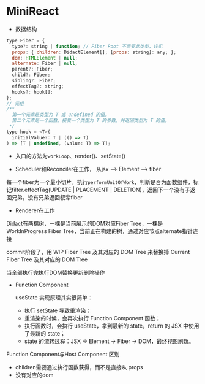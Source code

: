 # MiniReact

- 数据结构

```js
type Fiber = {
  type?: string | function; // Fiber Root 不需要此类型，详见
  props: { children: DidactElement[]; [props: string]: any; };
  dom: HTMLElement | null;
  alternate: Fiber | null;
  parent?: Fiber;
  child?: Fiber;
  sibling?: Fiber;
  effectTag?: string;
  hooks?: hook[];
};
// 元组
/**
  第一个元素是类型为 T 或 undefined 的值。
  第二个元素是一个函数，接受一个类型为 T 的参数，并返回类型为 T 的值。
 */
type hook = <T>(
  initialValue?: T | (() => T)
) => [T | undefined, (value: T) => T];
```

- 入口的方法为`workLoop`、render()、setState()

- Scheduler和Reconciler在工作， 从jsx --> Element --> fiber

每一个fiber为一个最小切片，执行`performUnitOfWork`，判断是否为函数组件，标记filter.effectTag(UPDATE | PLACEMENT | DELETION)，返回下一个没有子返回兄弟，没有兄弟返回叔辈fiber

- Renderer在工作

Didact有两棵树，一棵是当前展示的DOM对应Fiber Tree，一棵是WorkInProgress Fiber Tree，当前正在构建的树，通过对应节点alternate指针连接

commit阶段了，用 WIP Fiber Tree 及其对应的 DOM Tree 来替换掉 Current Fiber Tree 及其对应的 DOM Tree

当全部执行完执行DOM替换更新删除操作

- Function Component

  useState 实现原理其实很简单：

  - 执行 setState 导致重渲染；
  - 重渲染的时候，会再次执行 Function Component 函数；
  - 执行函数时，会执行 useState，拿到最新的 state，return 的 JSX 中使用了最新的 state；
  - state 的流转过程：JSX -> Element -> Fiber -> DOM，最终视图刷新。

Function Component与Host Component 区别

- children需要通过执行函数获得，而不是直接从 props
- 没有对应的dom
